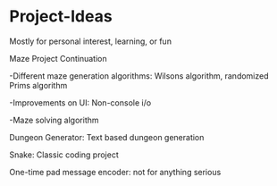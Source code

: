 # Project-Ideas
Mostly for personal interest, learning, or fun



Maze Project Continuation

-Different maze generation algorithms: Wilsons algorithm, randomized Prims algorithm

-Improvements on UI: Non-console i/o

-Maze solving algorithm

Dungeon Generator: Text based dungeon generation

Snake: Classic coding project

One-time pad message encoder: not for anything serious
